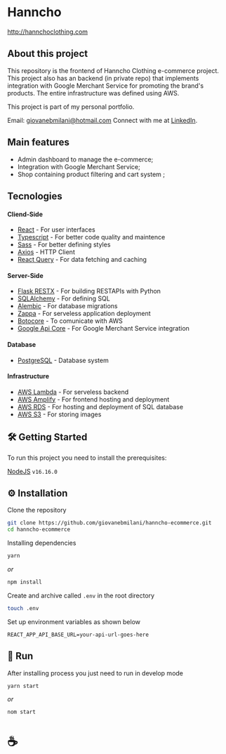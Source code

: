 # Hanncho

http://hannchoclothing.com

## About this project

This repository is the frontend of Hanncho Clothing e-commerce project.
This project also has an backend (in private repo) that implements integration with Google Merchant Service for promoting the brand's products.
The entire infrastructure was defined using AWS.

This project is part of my personal portfolio.

Email: giovanebmilani@hotmail.com
Connect with me at [LinkedIn](https://linkedin.com/in/giovanebmilani).

## Main features

- Admin dashboard to manage the e-commerce;
- Integration with Google Merchant Service;
- Shop containing product filtering and cart system ;

## Tecnologies

#### Cliend-Side
- [React](https://reactjs.org/) - For user interfaces
- [Typescript](https://www.typescriptlang.org/) - For better code quality and maintence
- [Sass](https://sass-lang.com/) - For better defining styles
- [Axios](https://axios-http.com/docs/intro) - HTTP Client
- [React Query](https://react-query-v3.tanstack.com/) - For data fetching and caching

#### Server-Side
- [Flask RESTX](https://flask-restx.readthedocs.io/en/latest/) - For building RESTAPIs with Python
- [SQLAlchemy](https://www.sqlalchemy.org/) - For defining SQL
- [Alembic](https://alembic.sqlalchemy.org/en/latest/) - For database migrations
- [Zappa](https://github.com/zappa/Zappa) - For serveless application deployment
- [Botocore](https://github.com/boto/botocore) - To comunicate with AWS
- [Google Api Core](https://pypi.org/project/google-api-core/) - For Google Merchant Service integration

#### Database
- [PostgreSQL](https://www.postgresql.org/) - Database system

#### Infrastructure
- [AWS Lambda](https://aws.amazon.com/lambda/) - For serveless backend
- [AWS Amplify](https://aws.amazon.com/amplify/) - For frontend hosting and deployment
- [AWS RDS](https://aws.amazon.com/rds/) - For hosting and deployment of SQL database
- [AWS S3](https://aws.amazon.com/s3/) - For storing images


## 🛠 Getting Started

To run this project you need to install the prerequisites:

[NodeJS](https://nodejs.org/) `v16.16.0`

## ⚙️ Installation

Clone the repository

```bash
git clone https://github.com/giovanebmilani/hanncho-ecommerce.git
cd hanncho-ecommerce
```

Installing dependencies

```bash
yarn
```
_or_
```bash
npm install
```

Create and archive called `.env` in the root directory

```bash
touch .env
```

Set up environment variables as shown below

```
REACT_APP_API_BASE_URL=your-api-url-goes-here
```

## 🚀 Run

After installing process you just need to run in develop mode

```bash
yarn start
```
_or_

```bash
nom start
```


# ☕
